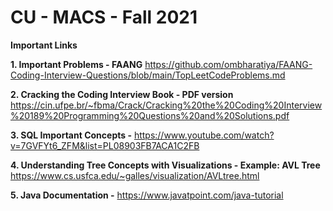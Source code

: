 # CU - MACS - Fall 2021
**Important Links**

**1. Important Problems - FAANG**
https://github.com/ombharatiya/FAANG-Coding-Interview-Questions/blob/main/TopLeetCodeProblems.md

**2. Cracking the Coding Interview Book - PDF version**
https://cin.ufpe.br/~fbma/Crack/Cracking%20the%20Coding%20Interview%20189%20Programming%20Questions%20and%20Solutions.pdf

**3. SQL Important Concepts -** 
https://www.youtube.com/watch?v=7GVFYt6_ZFM&list=PL08903FB7ACA1C2FB

**4. Understanding Tree Concepts with Visualizations - Example: AVL Tree**
https://www.cs.usfca.edu/~galles/visualization/AVLtree.html

**5. Java Documentation -** 
https://www.javatpoint.com/java-tutorial
